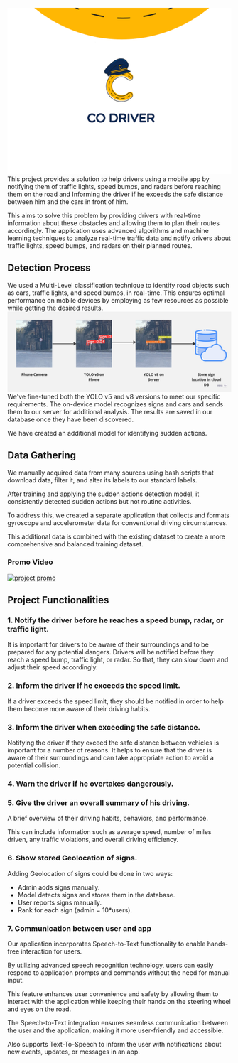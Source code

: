![Project Logo](./media/GP_logo.png)
This project provides a solution to help drivers using a mobile app by notifying them of traffic lights, speed bumps, and radars before reaching them on the road and Informing the driver if he exceeds the safe distance between him and the cars in front of him. 

This aims to solve this problem by providing drivers with real-time information about these obstacles and allowing them to plan their routes accordingly. The application uses advanced algorithms and machine learning techniques to analyze real-time traffic data and notify drivers about traffic lights, speed bumps, and radars on their planned routes.


## Detection Process
We used a Multi-Level classification technique to identify road objects such as cars, traffic lights, and speed bumps, in real-time. This ensures optimal performance on mobile devices by employing as few resources as possible while getting the desired results.
![detection process](./media/GPimg1.jpg)
We've fine-tuned both the YOLO v5 and v8 versions to meet our specific requirements. The on-device model recognizes signs and cars and sends them to our server for additional analysis. The results are saved in our database once they have been discovered. 

We have created an additional model for identifying sudden actions.

## Data Gathering
We manually acquired data from many sources using bash scripts that download data, filter it, and alter its labels to our standard labels.

After training and applying the sudden actions detection model, it consistently detected sudden actions but not routine activities.

To address this, we created a separate application that collects and formats gyroscope and accelerometer data for conventional driving circumstances.

This additional data is combined with the existing dataset to create a more comprehensive and balanced training dataset.



### Promo Video
[![project promo](https://drive.google.com/thumbnail?id=1VIXKfUrEi8qyLOYGt9jRB7RwjXWfxcol)](https://drive.google.com/file/d/1VIXKfUrEi8qyLOYGt9jRB7RwjXWfxcol/preview)

## Project Functionalities
### 1. Notify the driver before he reaches a speed bump, radar, or traffic light.
It is important for drivers to be aware of their surroundings and to be prepared for any potential dangers.
Drivers will be notified before they reach a speed bump, traffic light, or radar. 
So that, they can slow down and adjust their speed accordingly.


### 2. Inform the driver if he exceeds the speed limit.
If a driver exceeds the speed limit, they should be notified in order to help them become more aware of their driving habits.


### 3. Inform the driver when exceeding the safe distance.
Notifying the driver if they exceed the safe distance between vehicles is important for a number of reasons. 
It helps to ensure that the driver is aware of their surroundings and can take appropriate action to avoid a potential collision. 


### 4. Warn the driver if he overtakes dangerously.

### 5. Give the driver an overall summary of his driving.
A brief overview of their driving habits, behaviors, and performance.
 
This can include information such as average  speed, number of miles driven, any traffic violations, and overall driving efficiency. 


### 6. Show stored Geolocation of signs.
Adding Geolocation of signs  could be done in two ways:

- Admin adds signs manually.
- Model detects signs and stores them in the database.
- User reports signs manually.
- Rank for each sign  (admin = 10*users).


### 7. Communication between user and app

Our application incorporates Speech-to-Text functionality to enable hands-free interaction for users.

By utilizing advanced speech recognition technology, users can easily respond to application prompts and commands without the need for manual input.

This feature enhances user convenience and safety by allowing them to interact with the application while keeping their hands on the steering wheel and eyes on the road.

The Speech-to-Text integration ensures seamless communication between the user and the application, making it more user-friendly and accessible.

Also supports Text-To-Speech to inform the user with notifications about new events, updates, or messages in an app.


